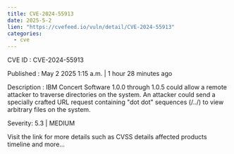 ```yaml
---
title: CVE-2024-55913
date: 2025-5-2
lien: "https://cvefeed.io/vuln/detail/CVE-2024-55913"
categories:
  - cve
---
```


CVE ID : CVE-2024-55913

Published :  May 2
2025
1:15 a.m. | 1 hour
28 minutes ago

Description : IBM Concert Software 1.0.0 through 1.0.5 could allow a remote attacker to traverse directories on the system. An attacker could send a specially crafted URL request containing "dot dot" sequences (/../) to view arbitrary files on the system.

Severity: 5.3 | MEDIUM

Visit the link for more details
such as CVSS details
affected products
timeline
and more...
